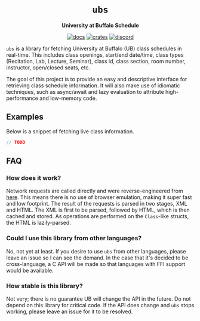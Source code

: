 <div align="center">
  <h1><code>ubs</code></h1>
  <p><strong>University at Buffalo Schedule</strong></p>
  <p>
    <a href="https://docs.rs/ubs/0.0.0/ubs/"><img src="https://img.shields.io/readthedocs/ubs" alt="docs" /></a>
    <a href="https://crates.io/crates/ubs"><img src="https://img.shields.io/crates/v/ubs" alt="crates" /></a>
    <a href="https://discord.gg/w9Bc6xH7uC"><img src="https://img.shields.io/discord/834969350061424660?label=discord" alt="discord" /></a>
  </p>
</div>

`ubs` is a library for fetching University at Buffalo (UB) class schedules in real-time. This includes class openings, start/end date/time, class types (Recitation, Lab, Lecture, Seminar), class id, class section, room number, instructor, open/closed seats, etc.

The goal of this project is to provide an easy and descriptive interface for retrieving class schedule information. It will also make use of idiomatic techniques, such as async/await and lazy evaluation to attribute high-performance and low-memory code.

## Examples
Below is a snippet of fetching live class information.
```rust
// TODO
```

## FAQ

### How does it work?
Network requests are called directly and were reverse-engineered from [here](www.pub.hub.buffalo.edu/). This means there is no use of browser emulation, making it super fast and low footprint. The result of the requests is parsed in two stages, XML and HTML. The XML is first to be parsed, followed by HTML, which is then cached and stored. As operations are performed on the `Class`-like structs, the HTML is lazily-parsed.

### Could I use this library from other languages?
No, not yet at least. If you desire to use `ubs` from other languages, please leave an issue so I can see the demand. In the case that it's decided to be cross-language, a C API will be made so that languages with FFI support would be available.

### How stable is this library?
Not very; there is no guarantee UB will change the API in the future. Do not depend on this library for critical code. If the API does change and `ubs` stops working, please leave an issue for it to be resolved.

